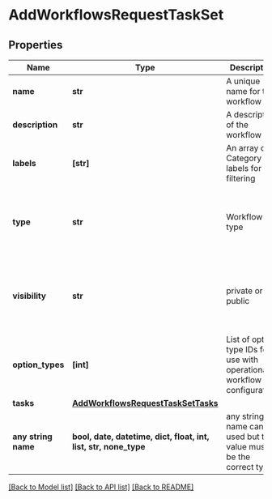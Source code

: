 # AddWorkflowsRequestTaskSet


## Properties
Name | Type | Description | Notes
------------ | ------------- | ------------- | -------------
**name** | **str** | A unique name for the workflow | 
**description** | **str** | A description of the workflow | [optional] 
**labels** | **[str]** | An array of Category labels for filtering | [optional] 
**type** | **str** | Workflow type | [optional]  if omitted the server will use the default value of "provision"
**visibility** | **str** | private or public | [optional]  if omitted the server will use the default value of "private"
**option_types** | **[int]** | List of option type IDs for use with operational workflow configuration. | [optional] 
**tasks** | [**AddWorkflowsRequestTaskSetTasks**](AddWorkflowsRequestTaskSetTasks.md) |  | [optional] 
**any string name** | **bool, date, datetime, dict, float, int, list, str, none_type** | any string name can be used but the value must be the correct type | [optional]

[[Back to Model list]](../README.md#documentation-for-models) [[Back to API list]](../README.md#documentation-for-api-endpoints) [[Back to README]](../README.md)


